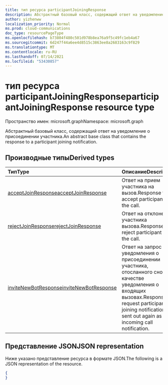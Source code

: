 ```yaml
---
title: тип ресурса participantJoiningResponse
description: Абстрактный базовый класс, содержащий ответ на уведомление о присоединении участника.
author: yizhenww
localization_priority: Normal
ms.prod: cloud-communications
doc_type: resourcePageType
ms.openlocfilehash: b73804f480c501d978b8ea76a9f5c49fc1eb4a67
ms.sourcegitcommit: 6d247f44a6ee4d8515c3863ee8a2683163c9f829
ms.translationtype: MT
ms.contentlocale: ru-RU
ms.lasthandoff: 07/14/2021
ms.locfileid: "53430857"
---
```

# <a name="participantjoiningresponse-resource-type"></a><span data-ttu-id="86714-103">тип ресурса participantJoiningResponse</span><span class="sxs-lookup"><span data-stu-id="86714-103">participantJoiningResponse resource type</span></span>

<span data-ttu-id="86714-104">Пространство имен: microsoft.graph</span><span class="sxs-lookup"><span data-stu-id="86714-104">Namespace: microsoft.graph</span></span>

<span data-ttu-id="86714-105">Абстрактный базовый класс, содержащий ответ на уведомление о присоединении участника.</span><span class="sxs-lookup"><span data-stu-id="86714-105">An abstract base class that contains the response to a participant joining notification.</span></span>

## <a name="derived-types"></a><span data-ttu-id="86714-106">Производные типы</span><span class="sxs-lookup"><span data-stu-id="86714-106">Derived types</span></span>

| <span data-ttu-id="86714-107">Тип</span><span class="sxs-lookup"><span data-stu-id="86714-107">Type</span></span>                                                   | <span data-ttu-id="86714-108">Описание</span><span class="sxs-lookup"><span data-stu-id="86714-108">Description</span></span>                                                                                          |
| :----------------------------------------------------- | :--------------------------------------------------------------------                                |
| [<span data-ttu-id="86714-109">acceptJoinResponse</span><span class="sxs-lookup"><span data-stu-id="86714-109">acceptJoinResponse</span></span>](./acceptjoinresponse.md)          | <span data-ttu-id="86714-110">Ответ на прием участника на вызов.</span><span class="sxs-lookup"><span data-stu-id="86714-110">Response to accept participant to the call.</span></span>                                                           |
| [<span data-ttu-id="86714-111">rejectJoinResponse</span><span class="sxs-lookup"><span data-stu-id="86714-111">rejectJoinResponse</span></span>](./rejectjoinresponse.md)          | <span data-ttu-id="86714-112">Ответ на отклонение участника вызова.</span><span class="sxs-lookup"><span data-stu-id="86714-112">Response to reject participant to the call.</span></span>                                                           |
| [<span data-ttu-id="86714-113">inviteNewBotResponse</span><span class="sxs-lookup"><span data-stu-id="86714-113">inviteNewBotResponse</span></span>](./invitenewbotresponse.md)      | <span data-ttu-id="86714-114">Ответ на запрос уведомления о присоединении участника, отосланного снова в качестве уведомления о входящих вызовах.</span><span class="sxs-lookup"><span data-stu-id="86714-114">Response to request participant joining notification sent out again as an incoming call notification.</span></span> |

## <a name="json-representation"></a><span data-ttu-id="86714-115">Представление JSON</span><span class="sxs-lookup"><span data-stu-id="86714-115">JSON representation</span></span>

<span data-ttu-id="86714-116">Ниже указано представление ресурса в формате JSON.</span><span class="sxs-lookup"><span data-stu-id="86714-116">The following is a JSON representation of the resource.</span></span>

<!-- {
  "blockType": "resource",
  "optionalProperties": [],
  "abstract": true,
  "@odata.type": "microsoft.graph.participantJoiningResponse"
}-->
```json
{
}
```

<!-- uuid: 8fcb5dbc-d5aa-4681-8e31-b001d5168d79
2015-10-25 14:57:30 UTC -->
<!--
{
  "type": "#page.annotation",
  "description": "participantJoiningResponse resource",
  "keywords": "",
  "section": "documentation",
  "tocPath": "",
  "suppressions": []
}
-->
